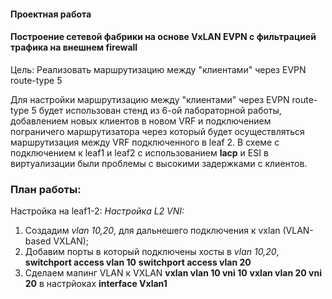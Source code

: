 #### **Проектная работа**
#### **Построение сетевой фабрики на основе VxLAN EVPN с фильтрацией трафика на внешнем firewall**

Цель:
Реализовать маршрутизацию между "клиентами" через EVPN route-type 5

Для настройки маршрутизацию между "клиентами" через EVPN route-type 5 будет использован стенд из 6-ой лабораторной работы, добавлением новых клиентов в новом VRF и подключением пограничего маршрутизатора через который будет осуществляться маршрутизация между VRF подключенного в leaf 2. 
В схеме с подключением к leaf1 и leaf2 с использованием **lacp** и ESI в виртуализации были проблемы с высокими задержками с клиентов.

### **План работы:**
Настройка на leaf1-2:
*Настройка L2 VNI:*
1. Создадим *vlan 10,20*, для дальнешего подключения к vxlan (VLAN-based VXLAN);
2. Добавим порты в который подключены хосты в *vlan 10,20*, **switchport access vlan 10** **switchport access vlan 20**
3. Сделаем мапинг VLAN к VXLAN **vxlan vlan 10 vni 10** **vxlan vlan 20 vni 20** в настрйоках **interface Vxlan1**
